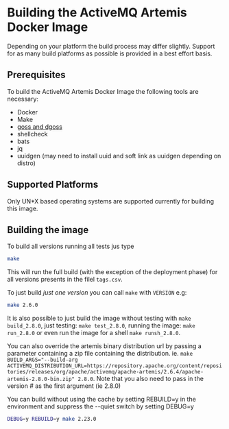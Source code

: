 # Building the ActiveMQ Artemis Docker Image

Depending on your platform the build process may differ slightly. Support for as many build platforms as possible is provided in a best effort basis.

## Prerequisites

To build the ActiveMQ Artemis Docker Image the following tools are necessary:

- Docker
- Make
- [goss and dgoss](https://github.com/goss-org/goss/blob/master/extras/dgoss/README.md)
- shellcheck
- bats
- jq
- uuidgen (may need to install uuid and soft link as uuidgen depending on distro)

## Supported Platforms

Only UN*X based operating systems are supported currently for building this image. 

## Building the image

To build all versions running all tests jus type

```bash
make
```

This will run the full build (with the exception of the deployment phase) for all versions presents in the filel `tags.csv`.

To just build *just one version* you can call `make` with `VERSION` e.g:

```bash
make 2.6.0
```

It is also possible to just build the image without testing with `make build_2.8.0`, just testing: `make test_2.8.0`, running the image: `make run_2.8.0` or even run the image for a shell `make runsh_2.8.0`.

You can also override the artemis binary distribution url by passing a parameter containing a zip file containing the distribution.  ie.  `make BUILD_ARGS="--build-arg ACTIVEMQ_DISTRIBUTION_URL=https://repository.apache.org/content/repositories/releases/org/apache/activemq/apache-artemis/2.6.4/apache-artemis-2.8.0-bin.zip" 2.8.0`.   Note that you also need to pass in the version # as the first argument (ie 2.8.0)

You can build without using the cache by setting REBUILD=y in the environment and suppress the --quiet switch by setting DEBUG=y

```bash
DEBUG=y REBUILD=y make 2.23.0
```
